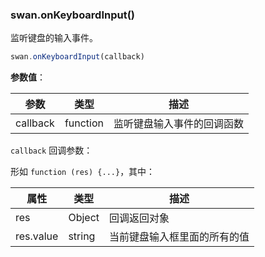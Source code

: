 ### swan.onKeyboardInput()

监听键盘的输入事件。

```js
swan.onKeyboardInput(callback)
```

**参数值**：

|参数|类型|描述|
|-|-|-|
|callback|function|监听键盘输入事件的回调函数|

`callback` 回调参数：

形如 `function (res) {...}`，其中：

|属性|类型|描述|
|-|-|-|
|res|Object|回调返回对象|
|res.value|string|当前键盘输入框里面的所有的值|